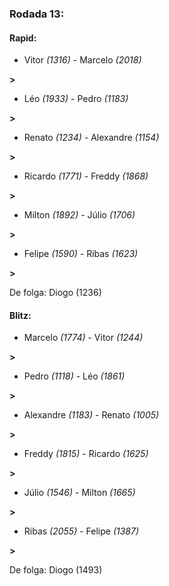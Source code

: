 ### Rodada 13:

#### Rapid:

* Vitor *(1316)*     -     Marcelo *(2018)*

 **>** 
* Léo *(1933)*     -     Pedro *(1183)*

 **>** 
* Renato *(1234)*     -     Alexandre *(1154)*

 **>** 
* Ricardo *(1771)*     -     Freddy *(1868)*

 **>** 
* Milton *(1892)*     -     Júlio *(1706)*

 **>** 
* Felipe *(1590)*     -     Ribas *(1623)*

 **>** 

De folga: Diogo (1236)

#### Blitz:

* Marcelo *(1774)*     -     Vitor *(1244)*

 **>** 
* Pedro *(1118)*     -     Léo *(1861)*

 **>** 
* Alexandre *(1183)*     -     Renato *(1005)*

 **>** 
* Freddy *(1815)*     -     Ricardo *(1625)*

 **>** 
* Júlio *(1546)*     -     Milton *(1665)*

 **>** 
* Ribas *(2055)*     -     Felipe *(1387)*

 **>** 

De folga: Diogo (1493)

